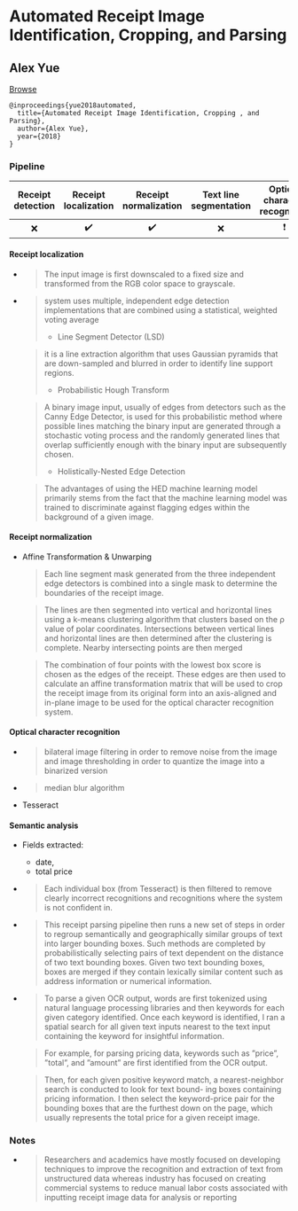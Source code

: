 # Automated Receipt Image Identification, Cropping, and Parsing

## Alex Yue

[Browse](https://www.cs.princeton.edu/courses/archive/spring18/cos598B/public/projects/System/COS598B_spr2018_ReceiptParsing.pdf)

```
@inproceedings{yue2018automated,
  title={Automated Receipt Image Identification, Cropping , and Parsing},
  author={Alex Yue},
  year={2018}
}
```



### Pipeline

| Receipt detection | Receipt localization | Receipt normalization | Text line segmentation | Optical character recognition | Semantic analysis |
|:-----------------:|:--------------------:|:---------------------:|:----------------------:|:-----------------------------:|:-----------------:|
| ❌                 | ✔️                   | ✔️                    | ❌                      | ❗                             | ✔️                |

#### Receipt localization

* > The input image is first downscaled to a fixed size and
  > transformed from the RGB color space to grayscale.

* > system uses multiple, independent edge detection implementations that are combined using a statistical, weighted voting average
  > 
  > * Line Segment Detector (LSD)
  
  > it is a line extraction algorithm that uses Gaussian pyramids that are down-sampled and blurred in order to identify line support regions.
  > 
  > * Probabilistic Hough Transform
  
  > A binary image input, usually of edges from detectors such as the Canny Edge Detector, is used for this probabilistic method where possible lines matching the binary input are generated through a stochastic voting process and the randomly generated lines that overlap sufficiently enough with the binary input are subsequently chosen.
  > 
  > * Holistically-Nested Edge Detection
  
  > The advantages of using the HED machine learning model primarily stems from the fact that the machine learning model was trained to discriminate against flagging edges within the background of a given image.

#### Receipt normalization

* Affine Transformation & Unwarping
  
  > Each line segment mask generated from the three independent edge detectors is combined into a single mask to determine the boundaries of the receipt image.
  
  > The lines are then segmented into vertical and horizontal lines using a k-means clustering algorithm that clusters based on the ρ value of polar coordinates. Intersections between vertical lines and horizontal lines are then determined after the clustering is complete. Nearby intersecting points are then merged
  
  > The combination of four points with the lowest box score is chosen as the edges of the receipt. These edges are then used to calculate an affine transformation matrix that will be used to crop the receipt image from its original form into an axis-aligned and in-plane image to be used for the optical character recognition system.

#### Optical character recognition

* > bilateral image filtering in order to remove noise from the image and image thresholding in order to quantize the image into a binarized version

* > median blur algorithm

* Tesseract

#### Semantic analysis

- Fields extracted:
  
  - date,
  - total price

- > Each individual box (from Tesseract) is then filtered to remove clearly incorrect recognitions and recognitions where the system is not confident in.

- > This receipt parsing pipeline then runs a new set of steps in order to regroup semantically and geographically similar groups of text into larger bounding boxes. Such methods are completed by probabilistically selecting pairs of text dependent on the distance of two text bounding boxes. Given two text bounding boxes, boxes are merged if they contain lexically similar content such as address information or numerical information.

- > To parse a given OCR output, words are first tokenized using natural language processing libraries and then keywords for each given category identified. Once each keyword is identified, I ran a spatial search for all given text inputs nearest to the text input containing the keyword for insightful information.
  
  > For example, for parsing pricing data, keywords such as ”price”, ”total”, and ”amount” are first identified from the OCR output.
  
  > Then, for each given positive keyword match, a nearest-neighbor search is conducted to look for text bound- ing boxes containing pricing information. I then select the keyword-price pair for the bounding boxes that are the furthest down on the page, which usually represents the total price for a given receipt image.

### Notes

* > Researchers and academics have mostly focused on developing techniques to improve the recognition and extraction of text from unstructured data whereas industry has focused on creating commercial systems to reduce manual labor costs associated with inputting receipt image data for analysis or reporting
